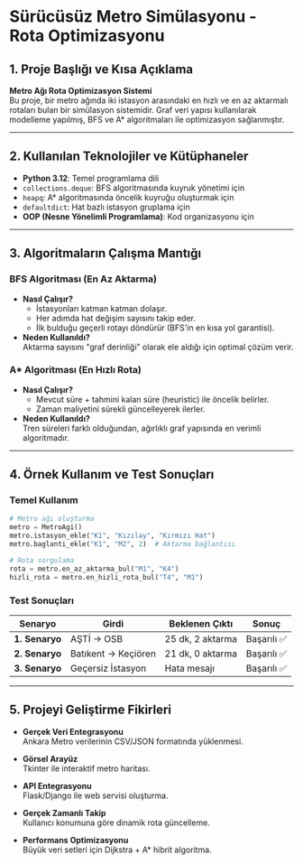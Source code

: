 # Sürücüsüz Metro Simülasyonu - Rota Optimizasyonu

## 1. Proje Başlığı ve Kısa Açıklama
**Metro Ağı Rota Optimizasyon Sistemi**  
Bu proje, bir metro ağında iki istasyon arasındaki en hızlı ve en az aktarmalı rotaları bulan bir simülasyon sistemidir. Graf veri yapısı kullanılarak modelleme yapılmış, BFS ve A* algoritmaları ile optimizasyon sağlanmıştır.

---

## 2. Kullanılan Teknolojiler ve Kütüphaneler
- **Python 3.12**: Temel programlama dili
- `collections.deque`: BFS algoritmasında kuyruk yönetimi için
- `heapq`: A* algoritmasında öncelik kuyruğu oluşturmak için
- `defaultdict`: Hat bazlı istasyon gruplama için
- **OOP (Nesne Yönelimli Programlama)**: Kod organizasyonu için

---

## 3. Algoritmaların Çalışma Mantığı

### BFS Algoritması (En Az Aktarma)
- **Nasıl Çalışır?**  
  - İstasyonları katman katman dolaşır.
  - Her adımda hat değişim sayısını takip eder.
  - İlk bulduğu geçerli rotayı döndürür (BFS'in en kısa yol garantisi).
- **Neden Kullanıldı?**  
  Aktarma sayısını "graf derinliği" olarak ele aldığı için optimal çözüm verir.

### A* Algoritması (En Hızlı Rota)
- **Nasıl Çalışır?**  
  - Mevcut süre + tahmini kalan süre (heuristic) ile öncelik belirler.
  - Zaman maliyetini sürekli güncelleyerek ilerler.
- **Neden Kullanıldı?**  
  Tren süreleri farklı olduğundan, ağırlıklı graf yapısında en verimli algoritmadır.

---

## 4. Örnek Kullanım ve Test Sonuçları

### Temel Kullanım
```python
# Metro ağı oluşturma
metro = MetroAgi()
metro.istasyon_ekle("K1", "Kızılay", "Kırmızı Hat")
metro.baglanti_ekle("K1", "M2", 2)  # Aktarma bağlantısı

# Rota sorgulama
rota = metro.en_az_aktarma_bul("M1", "K4")
hizli_rota = metro.en_hizli_rota_bul("T4", "M1")
```

### Test Sonuçları

| Senaryo                   | Girdi               | Beklenen Çıktı         | Sonuç        |
|---------------------------|---------------------|------------------------|--------------|
| **1. Senaryo**            | AŞTİ → OSB         | 25 dk, 2 aktarma       | Başarılı ✅  |
| **2. Senaryo**            | Batıkent → Keçiören | 21 dk, 0 aktarma       | Başarılı ✅  |
| **3. Senaryo**            | Geçersiz İstasyon   | Hata mesajı            | Başarılı ✅  |

---

## 5. Projeyi Geliştirme Fikirleri
- **Gerçek Veri Entegrasyonu**  
  Ankara Metro verilerinin CSV/JSON formatında yüklenmesi.

- **Görsel Arayüz**  
  Tkinter ile interaktif metro haritası.

- **API Entegrasyonu**  
  Flask/Django ile web servisi oluşturma.

- **Gerçek Zamanlı Takip**  
  Kullanıcı konumuna göre dinamik rota güncelleme.

- **Performans Optimizasyonu**  
  Büyük veri setleri için Dijkstra + A* hibrit algoritma.